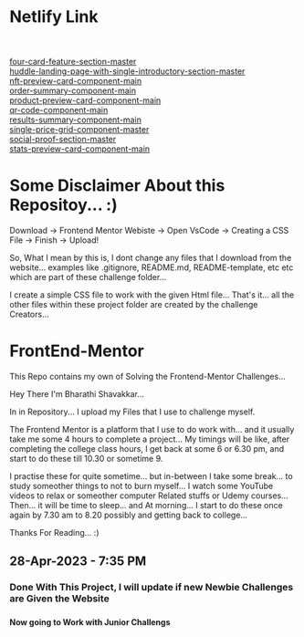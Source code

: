 <h1>Netlify Link</h1>
<br>
<a href="https://fmsolved.netlify.app/3-column-preview-card-component-main/"></a> <br>
<a href="https://fmsolved.netlify.app/four-card-feature-section-master/">four-card-feature-section-master</a> <br>
<a href="https://fmsolved.netlify.app/huddle-landing-page-with-single-introductory-section-master/">huddle-landing-page-with-single-introductory-section-master</a> <br>
<a href="https://fmsolved.netlify.app/nft-preview-card-component-main/">nft-preview-card-component-main</a> <br>
<a href="https://fmsolved.netlify.app/order-summary-component-main/">order-summary-component-main</a> <br>
<a href="https://fmsolved.netlify.app/product-preview-card-component-main/">product-preview-card-component-main</a> <br>
<a href="https://fmsolved.netlify.app/qr-code-component-main/">qr-code-component-main</a> <br>
<a href="https://fmsolved.netlify.app/results-summary-component-main/">results-summary-component-main</a> <br>
<a href="https://fmsolved.netlify.app/single-price-grid-component-master/">single-price-grid-component-master</a> <br>
<a href="https://fmsolved.netlify.app/social-proof-section-master/">social-proof-section-master</a> <br>
<a href="https://fmsolved.netlify.app/stats-preview-card-component-main/">stats-preview-card-component-main</a> <br>

# Some Disclaimer About this Repositoy... :)

Download -> Frontend Mentor Webiste -> Open VsCode -> Creating a CSS File -> Finish -> Upload!

So, What I mean by this is, I dont change any files that I download from the website...
examples like .gitignore, README.md, README-template, etc etc which are part of these challenge folder...

I create a simple CSS file to work with the given Html file... That's it... all the other files within these project folder are created by the challenge Creators...



# FrontEnd-Mentor
This Repo contains my own of Solving the Frontend-Mentor Challenges... 

Hey There I'm Bharathi Shavakkar... 

In in Repository... I upload my Files that I use to challenge myself.

The Frontend Mentor is a platform that I use to do work with... and it usually take me some 4 hours to complete a project...
My timings will be like, after completing the college class hours, I get back at some 6 or 6.30 pm, and start to do these till 10.30 or sometime 9.

I practise these for quite sometime... but in-between I take some break... to study someother things to not to burn myself...
I watch some YouTube videos to relax or someother computer Related stuffs or Udemy courses...
Then... it will be time to sleep... and At morning... I start to do these once again by 7.30 am to 8.20 possibly and getting back to college...


Thanks For Reading... :) 



<h2>28-Apr-2023 - 7:35 PM</h2>
<h3>Done With This Project, I will update if new Newbie Challenges are Given the Website<h3>
<h4>Now going to Work with Junior Challengs<h4>
